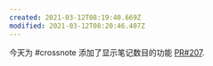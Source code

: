 ```yaml
---
created: 2021-03-12T08:19:40.669Z
modified: 2021-03-12T08:20:46.407Z
---
```

今天为 #crossnote 添加了显示笔记数目的功能 [PR#207](https://github.com/0xGG/crossnote/pull/207).

